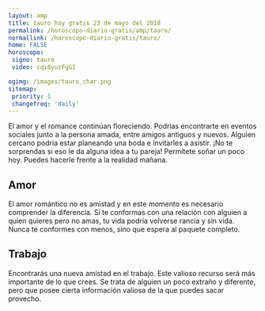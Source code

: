 ```yaml
---
layout: amp
title: tauro hoy gratis 23 de mayo del 2018 
permalink: /horoscopo-diario-gratis/amp/tauro/
normallink: /horoscopo-diario-gratis/tauro/
home: FALSE
horoscopo:
 signo: tauro
 video: cqi8yuzFgGI

ogimg: /images/tauro_char.png
sitemap:
 priority: 1
 changefreq: 'daily'
---
```



El amor y el romance continúan floreciendo. Podrías encontrarte en eventos sociales junto a la persona amada, entre amigos antiguos y nuevos. Alguien cercano podría estar planeando una boda e invitarles a asistir. ¡No te sorprendas si eso le da alguna idea a tu pareja! Permítete soñar un poco hoy. Puedes hacerle frente a la realidad mañana.

## Amor

El amor romántico no es amistad y en este momento es necesario comprender la diferencia. Si te conformas con una relación con alguien a quien quieres pero no amas, tu vida podría volverse rancia y sin vida. Nunca te conformes con menos, sino que espera al paquete completo.

## Trabajo

Encontrarás una nueva amistad en el trabajo. Este valioso recurso será más importante de lo que crees. Se trata de alguien un poco extraño y diferente, pero que posee cierta información valiosa de la que puedes sacar provecho.